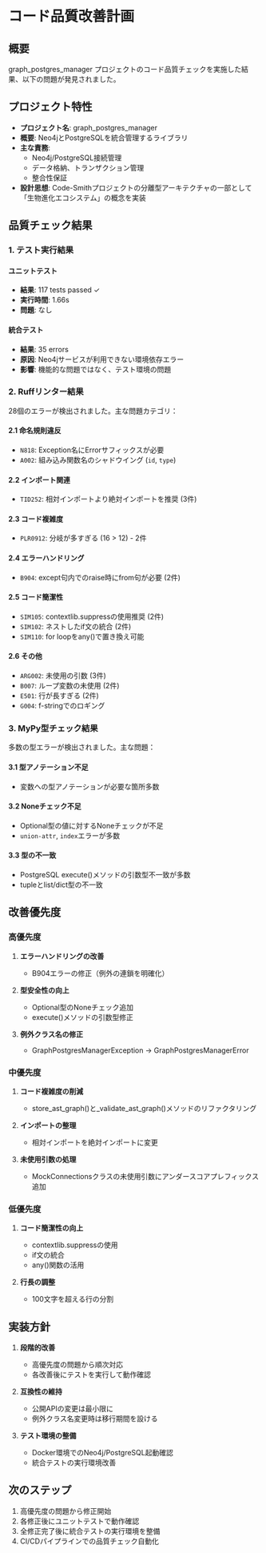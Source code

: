 # コード品質改善計画

## 概要

graph_postgres_manager プロジェクトのコード品質チェックを実施した結果、以下の問題が発見されました。

## プロジェクト特性

- **プロジェクト名**: graph_postgres_manager  
- **概要**: Neo4jとPostgreSQLを統合管理するライブラリ
- **主な責務**: 
  - Neo4j/PostgreSQL接続管理
  - データ格納、トランザクション管理
  - 整合性保証
- **設計思想**: Code-Smithプロジェクトの分離型アーキテクチャの一部として「生物進化エコシステム」の概念を実装

## 品質チェック結果

### 1. テスト実行結果

#### ユニットテスト
- **結果**: 117 tests passed ✓
- **実行時間**: 1.66s
- **問題**: なし

#### 統合テスト  
- **結果**: 35 errors
- **原因**: Neo4jサービスが利用できない環境依存エラー
- **影響**: 機能的な問題ではなく、テスト環境の問題

### 2. Ruffリンター結果

28個のエラーが検出されました。主な問題カテゴリ：

#### 2.1 命名規則違反
- `N818`: Exception名にErrorサフィックスが必要
- `A002`: 組み込み関数名のシャドウイング (`id`, `type`)

#### 2.2 インポート関連
- `TID252`: 相対インポートより絶対インポートを推奨 (3件)

#### 2.3 コード複雑度
- `PLR0912`: 分岐が多すぎる (16 > 12) - 2件

#### 2.4 エラーハンドリング
- `B904`: except句内でのraise時にfrom句が必要 (2件)

#### 2.5 コード簡潔性
- `SIM105`: contextlib.suppressの使用推奨 (2件)
- `SIM102`: ネストしたif文の統合 (2件)
- `SIM110`: for loopをany()で置き換え可能

#### 2.6 その他
- `ARG002`: 未使用の引数 (3件)
- `B007`: ループ変数の未使用 (2件)
- `E501`: 行が長すぎる (2件)
- `G004`: f-stringでのロギング

### 3. MyPy型チェック結果

多数の型エラーが検出されました。主な問題：

#### 3.1 型アノテーション不足
- 変数への型アノテーションが必要な箇所多数

#### 3.2 Noneチェック不足
- Optional型の値に対するNoneチェックが不足
- `union-attr`, `index`エラーが多数

#### 3.3 型の不一致
- PostgreSQL execute()メソッドの引数型不一致が多数
- tupleとlist/dict型の不一致

## 改善優先度

### 高優先度
1. **エラーハンドリングの改善**
   - B904エラーの修正（例外の連鎖を明確化）
   
2. **型安全性の向上**
   - Optional型のNoneチェック追加
   - execute()メソッドの引数型修正

3. **例外クラス名の修正**
   - GraphPostgresManagerException → GraphPostgresManagerError

### 中優先度
1. **コード複雑度の削減**
   - store_ast_graph()と_validate_ast_graph()メソッドのリファクタリング
   
2. **インポートの整理**
   - 相対インポートを絶対インポートに変更

3. **未使用引数の処理**
   - MockConnectionsクラスの未使用引数にアンダースコアプレフィックス追加

### 低優先度
1. **コード簡潔性の向上**
   - contextlib.suppressの使用
   - if文の統合
   - any()関数の活用

2. **行長の調整**
   - 100文字を超える行の分割

## 実装方針

1. **段階的改善**
   - 高優先度の問題から順次対応
   - 各改善後にテストを実行して動作確認

2. **互換性の維持**
   - 公開APIの変更は最小限に
   - 例外クラス名変更時は移行期間を設ける

3. **テスト環境の整備**
   - Docker環境でのNeo4j/PostgreSQL起動確認
   - 統合テストの実行環境改善

## 次のステップ

1. 高優先度の問題から修正開始
2. 各修正後にユニットテストで動作確認  
3. 全修正完了後に統合テストの実行環境を整備
4. CI/CDパイプラインでの品質チェック自動化